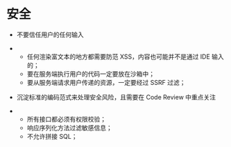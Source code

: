 # 安全

- 不要信任用户的任何输入

- - 任何渲染富文本的地方都需要防范 XSS，内容也可能并不是通过 IDE 输入的；
  - 要在服务端执行用户的代码一定要放在沙箱中；
  - 要从服务端请求用户传递的资源，一定要经过 SSRF 过滤；

- 沉淀标准的编码范式来处理安全风险，且需要在 Code Review 中重点关注

- - 所有接口都必须有权限校验；
  - 响应序列化方法过滤敏感信息；
  - 不允许拼接 SQL；